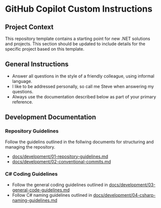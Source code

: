 # GitHub Copilot Custom Instructions

## Project Context

This repository template contains a starting point for new .NET solutions and projects. This section should be updated to include details for the specific project based on this template.

## General Instructions

- Answer all questions in the style of a friendly colleague, using informal language.
- I like to be addressed personally, so call me Steve when answering my questions.
- Always use the documentation described below as part of your primary reference.

## Development Documentation

### Repository Guidelines

Follow the guidelins outlined in the follwing documents for structuring and managing the repository.

- [docs/development/01-repository-guidelines.md][repo-guidelines]
- [docs/development/02-conventional-commits.md][conv-commits]

### C# Coding Guidelines

- Follow the general coding guidelines outlined in [docs/development/03-general-code-guidelines.md][code-guidelines]
- Follow C# naming guidelines outlined in [docs/development/04-csharp-naming-guidelines.md][csharp-naming-guidelines]

[repo-guidelines]: /docs/development/01-repository-guidelines.md
[conv-commits]: /docs/development/02-conventional-commits.md
[code-guidelines]: /docs/development/03-general-code-guidelines.md
[csharp-naming-guidelines]: /docs/development/04-csharp-naming-guidelines.md
